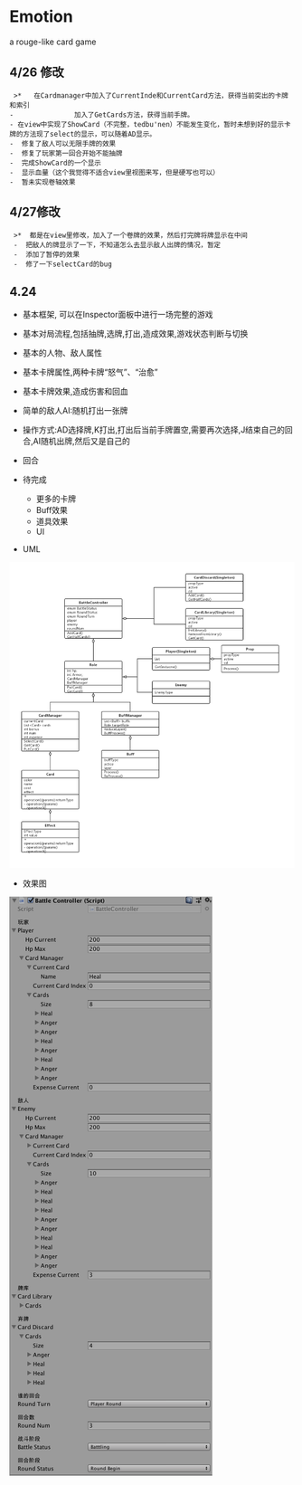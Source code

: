﻿# Emotion
a rouge-like card game

## 4/26 修改
     >*   在Cardmanager中加入了CurrentInde和CurrentCard方法，获得当前突出的卡牌和索引
    -               加入了GetCards方法，获得当前手牌。
    - 在view中实现了ShowCard（不完整，tedbu'nen）不能发生变化，暂时未想到好的显示卡牌的方法现了select的显示，可以随着AD显示。
    -  修复了敌人可以无限手牌的效果
    -  修复了玩家第一回合开始不能抽牌
    -  完成ShowCard的一个显示
    -  显示血量（这个我觉得不适合view里视图来写，但是硬写也可以）
    -  暂未实现卷轴效果

## 4/27修改
     >*  都是在view里修改，加入了一个卷牌的效果，然后打完牌将牌显示在中间
     -  把敌人的牌显示了一下，不知道怎么去显示敌人出牌的情况，暂定
     -  添加了暂停的效果 
     -  修了一下selectCard的bug

## 4.24
 - 基本框架, 可以在Inspector面板中进行一场完整的游戏
 - 基本对局流程,包括抽牌,选牌,打出,造成效果,游戏状态判断与切换
 - 基本的人物、敌人属性
 - 基本卡牌属性,两种卡牌“怒气”、“治愈”
 - 基本卡牌效果,造成伤害和回血
 - 简单的敌人AI:随机打出一张牌
 - 操作方式:AD选择牌,K打出,打出后当前手牌置空,需要再次选择,J结束自己的回合,AI随机出牌,然后又是自己的
 - 回合

 - 待完成
 	- 更多的卡牌
 	- Buff效果
 	- 道具效果
 	- UI 
 - UML
 
  ![](https://raw.githubusercontent.com/Nagisa3113/Emotion/master/Emotion.jpg)
 	
 - 效果图
 
 ![](https://raw.githubusercontent.com/Nagisa3113/Emotion/master/inspector.png) 



    
    
                
